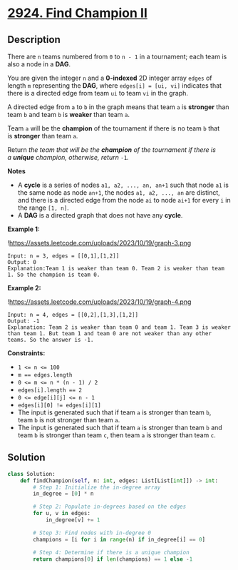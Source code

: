 # [2924. Find Champion II](https://leetcode.com/problems/find-champion-ii/description/?envType=daily-question&envId=2024-11-26)

## Description

There are `n` teams numbered from `0` to `n - 1` in a tournament; each team is also a node in a **DAG**.

You are given the integer `n` and a **0-indexed** 2D integer array `edges` of length `m` representing the **DAG**, where `edges[i] = [ui, vi]` indicates that there is a directed edge from team `ui` to team `vi` in the graph.

A directed edge from `a` to `b` in the graph means that team `a` is **stronger** than team `b` and team `b` is **weaker** than team `a`.

Team `a` will be the **champion** of the tournament if there is no team `b` that is **stronger** than team `a`.

Return *the team that will be the **champion** of the tournament if there is a **unique** champion, otherwise, return* `-1`*.*

**Notes**

- A **cycle** is a series of nodes `a1, a2, ..., an, an+1` such that node `a1` is the same node as node `an+1`, the nodes `a1, a2, ..., an` are distinct, and there is a directed edge from the node `ai` to node `ai+1` for every `i` in the range `[1, n]`.
- A **DAG** is a directed graph that does not have any **cycle**.

**Example 1:**

!https://assets.leetcode.com/uploads/2023/10/19/graph-3.png

```
Input: n = 3, edges = [[0,1],[1,2]]
Output: 0
Explanation:Team 1 is weaker than team 0. Team 2 is weaker than team 1. So the champion is team 0.

```

**Example 2:**

!https://assets.leetcode.com/uploads/2023/10/19/graph-4.png

```
Input: n = 4, edges = [[0,2],[1,3],[1,2]]
Output: -1
Explanation: Team 2 is weaker than team 0 and team 1. Team 3 is weaker than team 1. But team 1 and team 0 are not weaker than any other teams. So the answer is -1.

```

**Constraints:**

- `1 <= n <= 100`
- `m == edges.length`
- `0 <= m <= n * (n - 1) / 2`
- `edges[i].length == 2`
- `0 <= edge[i][j] <= n - 1`
- `edges[i][0] != edges[i][1]`
- The input is generated such that if team `a` is stronger than team `b`, team `b` is not stronger than team `a`.
- The input is generated such that if team `a` is stronger than team `b` and team `b` is stronger than team `c`, then team `a` is stronger than team `c`.




## Solution

```python
class Solution:
    def findChampion(self, n: int, edges: List[List[int]]) -> int:
        # Step 1: Initialize the in-degree array
        in_degree = [0] * n

        # Step 2: Populate in-degrees based on the edges
        for u, v in edges:
            in_degree[v] += 1

        # Step 3: Find nodes with in-degree 0
        champions = [i for i in range(n) if in_degree[i] == 0]

        # Step 4: Determine if there is a unique champion
        return champions[0] if len(champions) == 1 else -1
```

